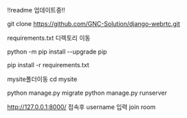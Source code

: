 !!readme 업데이트중!!

git clone https://github.com/GNC-Solution/django-webrtc.git

requirements.txt 디렉토리 이동

python -m pip install --upgrade pip

pip install -r requirements.txt

mysite폴더이동
cd mysite

python manage.py migrate
python manage.py runserver

http://127.0.0.1:8000/
접속후 username 입력 join room
